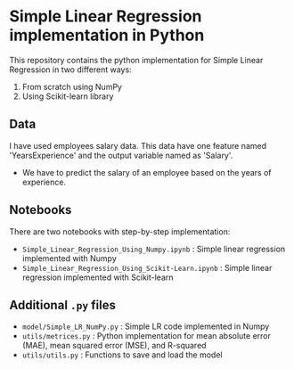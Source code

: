 # Simple Linear Regression implementation in Python
This repository contains the python implementation for Simple Linear Regression in two different ways:
1. From scratch using NumPy 
2. Using Scikit-learn library

## Data
I have used employees salary data. This data have one feature named 'YearsExperience' and the output variable named as 'Salary'. 
  - We have to predict the salary of an employee based on the years of experience.

## Notebooks
There are two notebooks with step-by-step implementation:
* `Simple_Linear_Regression_Using_Numpy.ipynb` : Simple linear regression implemented with Numpy
* `Simple_Linear_Regression_Using_Scikit-Learn.ipynb` : Simple linear regression implemented with Scikit-learn

## Additional `.py` files
* `model/Simple_LR_NumPy.py` : Simple LR code implemented in Numpy
* `utils/metrices.py` : Python implementation for mean absolute error (MAE), mean squared error (MSE), and R-squared 
* `utils/utils.py` : Functions to save and load the model
